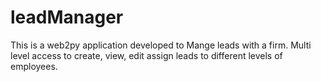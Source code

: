 # leadManager
This is a web2py application developed to Mange leads with a firm. Multi level access to create, view, edit assign leads to different levels of employees.
